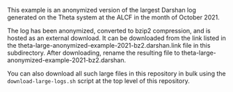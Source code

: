This example is an anonymized version of the largest Darshan log generated
on the Theta system at the ALCF in the month of October 2021.

The log has been anonymized, converted to bzip2 compression, and is hosted
as an external download.  It can be downloaded from the link listed in the
theta-large-anonymized-example-2021-bz2.darshan.link file in this
subdirectory.  After downloading, rename the resulting file to
theta-large-anonymized-example-2021-bz2.darshan.

You can also download all such large files in this repository in bulk using
the `download-large-logs.sh` script at the top level of this repository.
